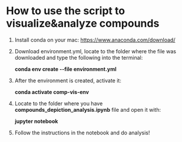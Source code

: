 # How to use the script to visualize&analyze compounds

1. Install conda on your mac: https://www.anaconda.com/download/
2. Download environment.yml, locate to the folder where the file was downloaded and type the following into the terminal: 
   
   **conda env create --file environment.yml**

3. After the environment is created, activate it: 

   **conda activate comp-vis-env**

4. Locate to the folder where you have **compounds_depiction_analysis.ipynb** file and open it with:

   **jupyter notebook**

5. Follow the instructions in the notebook and do analysis!
